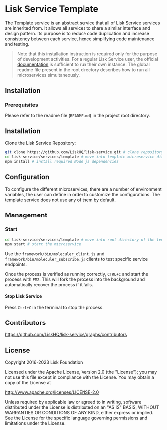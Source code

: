 # Lisk Service Template

The Template service is an abstract service that all of Lisk Service services are inherited from. It allows all services to share a similar interface and design pattern. Its purpose is to reduce code duplication and increase consistency between each service, hence simplifying code maintenance and testing.

> Note that this installation instruction is required only for the purpose of development activities. For a regular Lisk Service user, the official [documentation](https://lisk.com/documentation/lisk-service/) is sufficient to run their own instance. The global readme file present in the root directory describes how to run all microservices simultaneously.

## Installation

### Prerequisites

Please refer to the readme file (`README.md`) in the project root directory.

## Installation

Clone the Lisk Service Repository:

```bash
git clone https://github.com/LiskHQ/lisk-service.git # clone repository
cd lisk-service/services/template # move into template microservice directory
npm install # install required Node.js dependencies
```

## Configuration

To configure the different microservices, there are a number of environment variables, the user can define in order to customize the configurations. The template service does not use any of them by default.

## Management

### Start

```bash
cd lisk-service/services/template # move into root directory of the template microservice
npm start # start the microservice
```

Use the `framework/bin/moleculer_client.js` and `framework/bin/moleculer_subscribe.js` clients to test specific service endpoints.

Once the process is verified as running correctly, `CTRL+C` and start the process with `PM2`. This will fork the process into the background and automatically recover the process if it fails.

#### Stop Lisk Service

Press `Ctrl+C` in the terminal to stop the process.

## Contributors

https://github.com/LiskHQ/lisk-service/graphs/contributors

## License

Copyright 2016-2023 Lisk Foundation

Licensed under the Apache License, Version 2.0 (the "License");
you may not use this file except in compliance with the License.
You may obtain a copy of the License at

http://www.apache.org/licenses/LICENSE-2.0

Unless required by applicable law or agreed to in writing, software
distributed under the License is distributed on an "AS IS" BASIS,
WITHOUT WARRANTIES OR CONDITIONS OF ANY KIND, either express or implied.
See the License for the specific language governing permissions and
limitations under the License.

[lisk documentation site]: https://lisk.com/documentation
